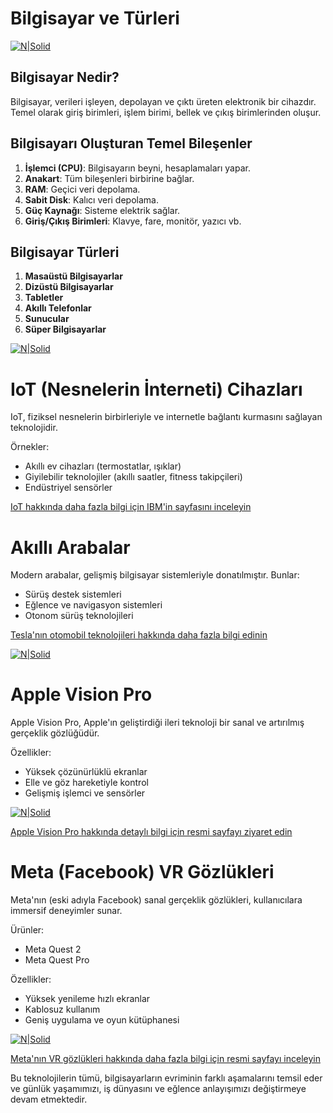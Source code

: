 # Bilgisayar ve Türleri

[![N|Solid](https://q-e.io/assets/iot1.avif?ref=github&meta=osop_repo)](https://nodesource.com/products/nsolid)


## Bilgisayar Nedir?

Bilgisayar, verileri işleyen, depolayan ve çıktı üreten elektronik bir cihazdır. Temel olarak giriş birimleri, işlem birimi, bellek ve çıkış birimlerinden oluşur.

## Bilgisayarı Oluşturan Temel Bileşenler

1. **İşlemci (CPU)**: Bilgisayarın beyni, hesaplamaları yapar.
2. **Anakart**: Tüm bileşenleri birbirine bağlar.
3. **RAM**: Geçici veri depolama.
4. **Sabit Disk**: Kalıcı veri depolama.
5. **Güç Kaynağı**: Sisteme elektrik sağlar.
6. **Giriş/Çıkış Birimleri**: Klavye, fare, monitör, yazıcı vb.


## Bilgisayar Türleri

1. **Masaüstü Bilgisayarlar**
2. **Dizüstü Bilgisayarlar**
3. **Tabletler**
4. **Akıllı Telefonlar**
5. **Sunucular**
6. **Süper Bilgisayarlar**

[![N|Solid](https://q-e.io/assets/iot2.jpg?ref=github&meta=osop_repo)](https://nodesource.com/products/nsolid)

# IoT (Nesnelerin İnterneti) Cihazları

IoT, fiziksel nesnelerin birbirleriyle ve internetle bağlantı kurmasını sağlayan teknolojidir.

Örnekler:
- Akıllı ev cihazları (termostatlar, ışıklar)
- Giyilebilir teknolojiler (akıllı saatler, fitness takipçileri)
- Endüstriyel sensörler

[IoT hakkında daha fazla bilgi için IBM'in sayfasını inceleyin](https://www.ibm.com/cloud/learn/iot-internet-of-things)

# Akıllı Arabalar

Modern arabalar, gelişmiş bilgisayar sistemleriyle donatılmıştır. Bunlar:

- Sürüş destek sistemleri
- Eğlence ve navigasyon sistemleri
- Otonom sürüş teknolojileri

[Tesla'nın otomobil teknolojileri hakkında daha fazla bilgi edinin](https://www.tesla.com/autopilot)

[![N|Solid](https://q-e.io/assets/iot3.jpeg?ref=github&meta=osop_repo)](https://nodesource.com/products/nsolid)


# Apple Vision Pro

Apple Vision Pro, Apple'ın geliştirdiği ileri teknoloji bir sanal ve artırılmış gerçeklik gözlüğüdür.

Özellikler:
- Yüksek çözünürlüklü ekranlar
- Elle ve göz hareketiyle kontrol
- Gelişmiş işlemci ve sensörler


[![N|Solid](https://q-e.io/assets/visionpro.jpg?ref=github&meta=osop_repo)](https://nodesource.com/products/nsolid)

[Apple Vision Pro hakkında detaylı bilgi için resmi sayfayı ziyaret edin](https://www.apple.com/apple-vision-pro/)



# Meta (Facebook) VR Gözlükleri

Meta'nın (eski adıyla Facebook) sanal gerçeklik gözlükleri, kullanıcılara immersif deneyimler sunar.

Ürünler:
- Meta Quest 2
- Meta Quest Pro

Özellikler:
- Yüksek yenileme hızlı ekranlar
- Kablosuz kullanım
- Geniş uygulama ve oyun kütüphanesi

[![N|Solid](https://q-e.io/assets/meta-rayban.jpg?ref=github&meta=osop_repo)](https://nodesource.com/products/nsolid)


[Meta'nın VR gözlükleri hakkında daha fazla bilgi için resmi sayfayı inceleyin](https://www.meta.com/quest/)

Bu teknolojilerin tümü, bilgisayarların evriminin farklı aşamalarını temsil eder ve günlük yaşamımızı, iş dünyasını ve eğlence anlayışımızı değiştirmeye devam etmektedir.
